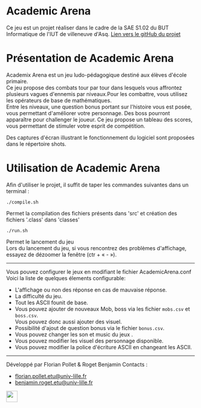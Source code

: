 Academic Arena
===========
Ce jeu est un projet réaliser dans le cadre de la SAE S1.02 du BUT Informatique de l'IUT de villeneuve d'Asq.
<a href="https://github.com/Strange500/Academic-Arena">Lien vers le gitHub du projet</a>


# Présentation de Academic Arena

Academix Arena est un jeu ludo-pédagogique destiné aux élèves d'école primaire.<br>
Ce jeu propose des combats tour par tour dans lesquels vous affrontez plusieurs vagues d'ennemis par niveaux.Pour les combattre, vous utilisez les opérateurs de base de mathématiques. <br>
Entre les niveaux, une question bonus portant sur l'histoire vous est posée, vous permettant d'améliorer votre personnage.
Des boss pourront apparaître pour challenger le joueur.
Ce jeu propose un tableau des scores, vous permettant de stimuler votre esprit de compétition.

Des captures d'écran illustrant le fonctionnement du logiciel sont proposées dans le répertoire shots.


# Utilisation de Academic Arena

Afin d'utiliser le projet, il suffit de taper les commandes suivantes dans un terminal :

```
./compile.sh
```
Permet la compilation des fichiers présents dans 'src' et création des fichiers '.class' dans 'classes'

```
./run.sh
```
Permet le lancement du jeu
<br>
Lors du lancement du jeu, si vous rencontrez des problèmes d'affichage, essayez de dézoomer la fenêtre (ctr + « - »).

<hr>

Vous pouvez configurer le jeux en modifiant le fichier AcademicArena.conf
<br>Voici la liste de quelques élements configurable: 
    <ul>
        <li>
            L'affichage ou non des réponse en cas de mauvaise réponse.
        </li>
        <li>
            La difficulté du jeu.
        </li>
        <li>
            Tout les ASCII founit de base.
        </li>
        <li>
            Vous pouvez ajouter de nouveaux Mob, boss via les fichier `mobs.csv` et `boss.csv`. <br>
            Vous pouvez donc aussi ajouter des visuel.
        </li>
        <li>
            Possibilité d'ajout de question bonus via le fichier `bonus.csv`.
        </li>
        <li>
            Vous pouvez changer les son et music du jeux .
        </li>
        <li>
            Vous pouvez modifier les visuel des personnage disponible.
        </li>
        <li>
            Vous pouvez modifier la police d'écriture ASCII en changeant les ASCII.
        </li>
    </ul>
<hr>

Développé par Florian Pollet & Roget Benjamin
Contacts : 
 - florian.pollet.etu@univ-lille.fr 
 - benjamin.roget.etu@univ-lille.fr

<img src="https://iut-b.univ-lille.fr/wp-content/uploads/2022/01/ulille.footer.png" height=30>

